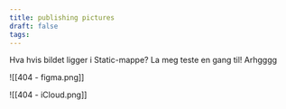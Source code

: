 ```yaml
---
title: publishing pictures
draft: false
tags:
---
```

Hva hvis bildet ligger i Static-mappe?
La meg teste en gang til! Arhgggg

![[404 - figma.png]]

![[404 - iCloud.png]]